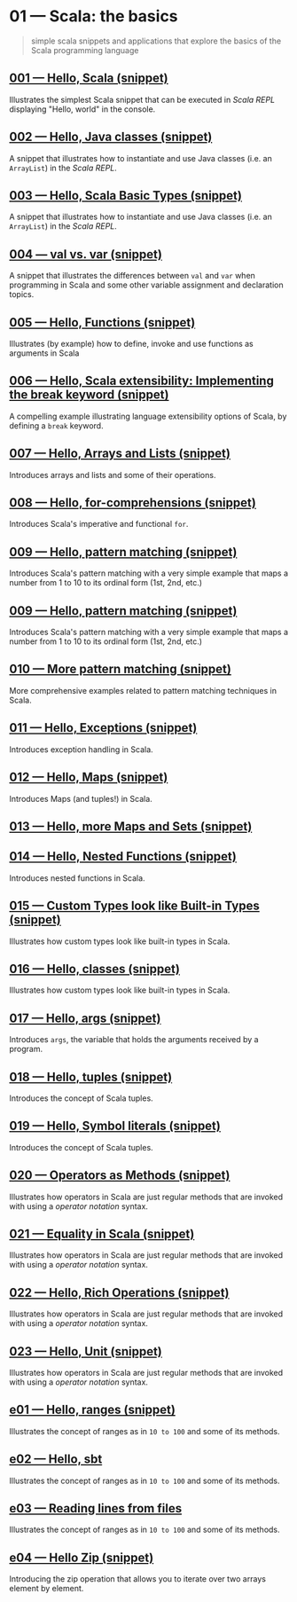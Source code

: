 # 01 &mdash; Scala: the basics
> simple scala snippets and applications that explore the basics of the Scala programming language

## [001 &mdash; Hello, Scala (snippet)](./001-snippet-hello-scala)
Illustrates the simplest Scala snippet that can be executed in *Scala REPL* displaying "Hello, world" in the console.

## [002 &mdash; Hello, Java classes (snippet)](./002-snippet-hello-java-classes)
A snippet that illustrates how to instantiate and use Java classes (i.e. an `ArrayList`) in the *Scala REPL*.

## [003 &mdash; Hello, Scala Basic Types (snippet)](./003-snippet-hello-scala-basic-types)
A snippet that illustrates how to instantiate and use Java classes (i.e. an `ArrayList`) in the *Scala REPL*.

## [004 &mdash; val vs. var (snippet)](./004-snippet-val-vs-var)
A snippet that illustrates the differences between `val` and `var` when programming in Scala and some other variable assignment and declaration topics.

## [005 &mdash; Hello, Functions (snippet)](./005-snippet-hello-functions)
Illustrates (by example) how to define, invoke and use functions as arguments in Scala

## [006 &mdash; Hello, Scala extensibility: Implementing the break keyword (snippet)](./006-snippet-break-keyword)
A compelling example illustrating language extensibility options of Scala, by defining a `break` keyword.

## [007 &mdash; Hello, Arrays and Lists (snippet)](./007-snippet-hello-arrays-lists)
Introduces arrays and lists and some of their operations.

## [008 &mdash; Hello, for-comprehensions (snippet)](./008-snippet-for)
Introduces Scala's imperative and functional `for`.

## [009 &mdash; Hello, pattern matching (snippet)](./009-pattern-matching)
Introduces Scala's pattern matching with a very simple example that maps a number from 1 to 10 to its ordinal form (1st, 2nd, etc.)

## [009 &mdash; Hello, pattern matching (snippet)](./009-snippet-pattern-matching)
Introduces Scala's pattern matching with a very simple example that maps a number from 1 to 10 to its ordinal form (1st, 2nd, etc.)

## [010 &mdash; More pattern matching (snippet)](./010-snippet-more-pattern-matching)
More comprehensive examples related to pattern matching techniques in Scala.

## [011 &mdash; Hello, Exceptions (snippet)](./011-snippet-hello-exceptions)
Introduces exception handling in Scala.

## [012 &mdash; Hello, Maps (snippet)](./013-snippet-hello-maps)
Introduces Maps (and tuples!) in Scala.

## [013 &mdash; Hello, more Maps and Sets (snippet)](./013-snippet-sets-maps)

## [014 &mdash; Hello, Nested Functions (snippet)](./014-snippet-hello-nested-functions)
Introduces nested functions in Scala.

## [015 &mdash; Custom Types look like Built-in Types (snippet)](./015-snippet-hello-custom-types)
Illustrates how custom types look like built-in types in Scala.

## [016 &mdash; Hello, classes (snippet)](./016-snippet-hello-classes)
Illustrates how custom types look like built-in types in Scala.

## [017 &mdash; Hello, args (snippet)](./017-snippet-hello-args)
Introduces `args`, the variable that holds the arguments received by a program.

## [018 &mdash; Hello, tuples (snippet)](./018-snippet-hello-tuples)
Introduces the concept of Scala tuples.

## [019 &mdash; Hello, Symbol literals (snippet)](./019-snippet-hello-symbol)
Introduces the concept of Scala tuples.

## [020 &mdash; Operators as Methods (snippet)](./020-snippet-operators-as-methods)
Illustrates how operators in Scala are just regular methods that are invoked with using a *operator notation* syntax.

## [021 &mdash; Equality in Scala (snippet)](./021-snippet-equality)
Illustrates how operators in Scala are just regular methods that are invoked with using a *operator notation* syntax.

## [022 &mdash; Hello, Rich Operations (snippet)](./022-snippet-hello-rich-operations)
Illustrates how operators in Scala are just regular methods that are invoked with using a *operator notation* syntax.

## [023 &mdash; Hello, Unit (snippet)](./023-snippet-hello-unit)
Illustrates how operators in Scala are just regular methods that are invoked with using a *operator notation* syntax.

## [e01 &mdash; Hello, ranges (snippet)](./e01-snippet-hello-ranges)
Illustrates the concept of ranges as in `10 to 100` and some of its methods.

## [e02 &mdash; Hello, sbt](./e02-hello-sbt)
Illustrates the concept of ranges as in `10 to 100` and some of its methods.

## [e03 &mdash; Reading lines from files](./e03-read-lines-from-files)
Illustrates the concept of ranges as in `10 to 100` and some of its methods.

## [e04 &mdash; Hello Zip (snippet)](./e04-snippet-hello-zip)
Introducing the zip operation that allows you to iterate over two arrays element by element.
